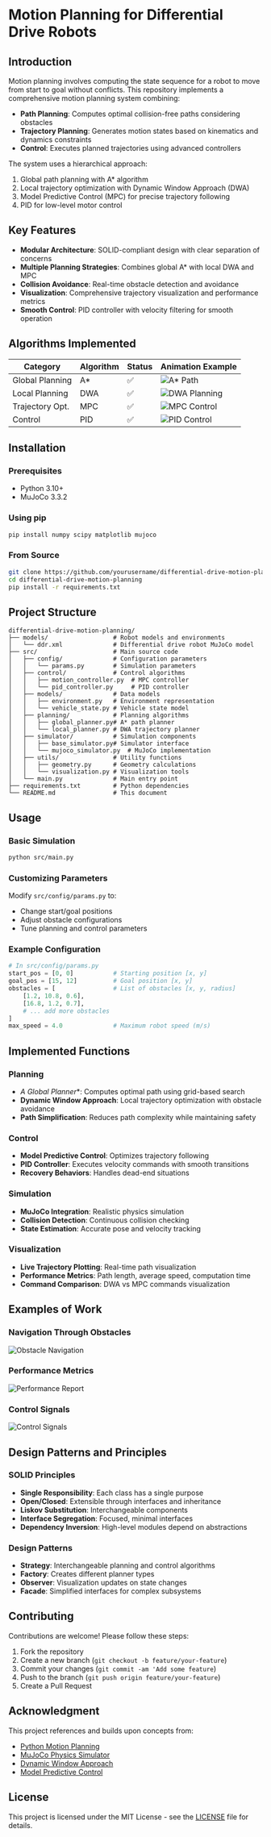 # Motion Planning for Differential Drive Robots

## Introduction

Motion planning involves computing the state sequence for a robot to move from start to goal without conflicts. This repository implements a comprehensive motion planning system combining:

- **Path Planning**: Computes optimal collision-free paths considering obstacles
- **Trajectory Planning**: Generates motion states based on kinematics and dynamics constraints
- **Control**: Executes planned trajectories using advanced controllers

The system uses a hierarchical approach:
1. Global path planning with A* algorithm
2. Local trajectory optimization with Dynamic Window Approach (DWA)
3. Model Predictive Control (MPC) for precise trajectory following
4. PID for low-level motor control

## Key Features

- **Modular Architecture**: SOLID-compliant design with clear separation of concerns
- **Multiple Planning Strategies**: Combines global A* with local DWA and MPC
- **Collision Avoidance**: Real-time obstacle detection and avoidance
- **Visualization**: Comprehensive trajectory visualization and performance metrics
- **Smooth Control**: PID controller with velocity filtering for smooth operation

## Algorithms Implemented

| Category         | Algorithm      | Status | Animation Example |
|------------------|----------------|--------|-------------------|
| Global Planning  | A*             | ✅     | ![A* Path](docs/a_star_path.png) |
| Local Planning   | DWA            | ✅     | ![DWA Planning](docs/dwa_planning.gif) |
| Trajectory Opt.  | MPC            | ✅     | ![MPC Control](docs/mpc_control.gif) |
| Control          | PID            | ✅     | ![PID Control](docs/pid_control.png) |

## Installation

### Prerequisites
- Python 3.10+
- MuJoCo 3.3.2

### Using pip
```bash
pip install numpy scipy matplotlib mujoco
```

### From Source
```bash
git clone https://github.com/yourusername/differential-drive-motion-planning.git
cd differential-drive-motion-planning
pip install -r requirements.txt
```

## Project Structure

```
differential-drive-motion-planning/
├── models/                  # Robot models and environments
│   └── ddr.xml              # Differential drive robot MuJoCo model
├── src/                     # Main source code
│   ├── config/              # Configuration parameters
│   │   └── params.py        # Simulation parameters
│   ├── control/             # Control algorithms
│   │   ├── motion_controller.py  # MPC controller
│   │   └── pid_controller.py     # PID controller
│   ├── models/              # Data models
│   │   ├── environment.py   # Environment representation
│   │   └── vehicle_state.py # Vehicle state model
│   ├── planning/            # Planning algorithms
│   │   ├── global_planner.py# A* path planner
│   │   └── local_planner.py # DWA trajectory planner
│   ├── simulator/           # Simulation components
│   │   ├── base_simulator.py# Simulator interface
│   │   └── mujoco_simulator.py  # MuJoCo implementation
│   ├── utils/               # Utility functions
│   │   ├── geometry.py      # Geometry calculations
│   │   └── visualization.py # Visualization tools
│   └── main.py              # Main entry point
├── requirements.txt         # Python dependencies
└── README.md                # This document
```

## Usage

### Basic Simulation
```bash
python src/main.py
```

### Customizing Parameters
Modify `src/config/params.py` to:
- Change start/goal positions
- Adjust obstacle configurations
- Tune planning and control parameters

### Example Configuration
```python
# In src/config/params.py
start_pos = [0, 0]           # Starting position [x, y]
goal_pos = [15, 12]          # Goal position [x, y]
obstacles = [                # List of obstacles [x, y, radius]
    [1.2, 10.8, 0.6],
    [16.8, 1.2, 0.7],
    # ... add more obstacles
]
max_speed = 4.0              # Maximum robot speed (m/s)
```

## Implemented Functions

### Planning
- **A* Global Planner**: Computes optimal path using grid-based search
- **Dynamic Window Approach**: Local trajectory optimization with obstacle avoidance
- **Path Simplification**: Reduces path complexity while maintaining safety

### Control
- **Model Predictive Control**: Optimizes trajectory following
- **PID Controller**: Executes velocity commands with smooth transitions
- **Recovery Behaviors**: Handles dead-end situations

### Simulation
- **MuJoCo Integration**: Realistic physics simulation
- **Collision Detection**: Continuous collision checking
- **State Estimation**: Accurate pose and velocity tracking

### Visualization
- **Live Trajectory Plotting**: Real-time path visualization
- **Performance Metrics**: Path length, average speed, computation time
- **Command Comparison**: DWA vs MPC commands visualization

## Examples of Work

### Navigation Through Obstacles
![Obstacle Navigation](docs/obstacle_navigation.gif)

### Performance Metrics
![Performance Report](docs/performance_report.png)

### Control Signals
![Control Signals](docs/control_signals.png)

## Design Patterns and Principles

### SOLID Principles
- **Single Responsibility**: Each class has a single purpose
- **Open/Closed**: Extensible through interfaces and inheritance
- **Liskov Substitution**: Interchangeable components
- **Interface Segregation**: Focused, minimal interfaces
- **Dependency Inversion**: High-level modules depend on abstractions

### Design Patterns
- **Strategy**: Interchangeable planning and control algorithms
- **Factory**: Creates different planner types
- **Observer**: Visualization updates on state changes
- **Facade**: Simplified interfaces for complex subsystems

## Contributing

Contributions are welcome! Please follow these steps:

1. Fork the repository
2. Create a new branch (`git checkout -b feature/your-feature`)
3. Commit your changes (`git commit -am 'Add some feature`)
4. Push to the branch (`git push origin feature/your-feature`)
5. Create a Pull Request

## Acknowledgment

This project references and builds upon concepts from:
- [Python Motion Planning](https://github.com/zhm-real/PathPlanning)
- [MuJoCo Physics Simulator](https://mujoco.org/)
- [Dynamic Window Approach](https://www.ri.cmu.edu/pub_files/pub1/fox_dieter_1997_1/fox_dieter_1997_1.pdf)
- [Model Predictive Control](https://arxiv.org/abs/1705.02789)

## License

This project is licensed under the MIT License - see the [LICENSE](LICENSE) file for details.
